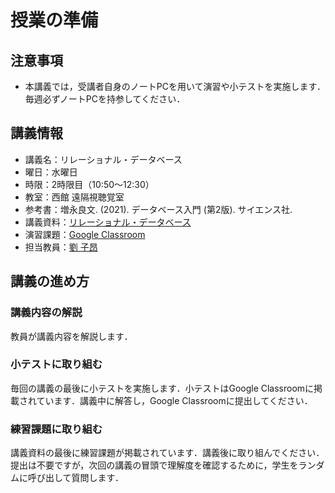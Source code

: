 # 授業の準備

## 注意事項

- 本講義では，受講者自身のノートPCを用いて演習や小テストを実施します．毎週必ずノートPCを持参してください．

## 講義情報
- 講義名：リレーショナル・データベース
- 曜日：水曜日
- 時限：2時限目（10:50～12:30）
- 教室：西館 遠隔視聴覚室
- 参考書：増永良文. (2021). データベース入門 (第2版). サイエンス社.
- 講義資料：[リレーショナル・データベース](https://zi-ang-liu.github.io/jb-database/intro.html#)
- 演習課題：[Google Classroom](https://classroom.google.com/c/NzYyMDU2NTAwMTUy?cjc=wihmaz2m)
- 担当教員：[劉 子昂](zi-ang-liu.github.io)

## 講義の進め方

### 講義内容の解説

教員が講義内容を解説します．    

### 小テストに取り組む

毎回の講義の最後に小テストを実施します．小テストはGoogle Classroomに掲載されています．講義中に解答し，Google Classroomに提出してください．

### 練習課題に取り組む

講義資料の最後に練習課題が掲載されています．講義後に取り組んでください．提出は不要ですが，次回の講義の冒頭で理解度を確認するために，学生をランダムに呼び出して質問します．

